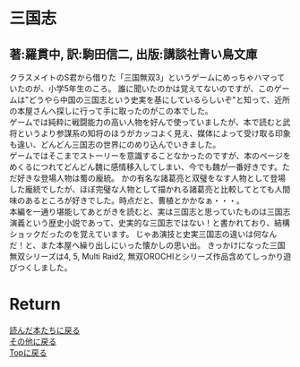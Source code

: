 # 三国志
## 著:羅貫中, 訳:駒田信二, 出版:講談社青い鳥文庫

クラスメイトのS君から借りた「三国無双3」というゲームにめっちゃハマっていたのが、小学5年生のころ。
誰に聞いたのかは覚えてないのですが、このゲームは"どうやら中国の三国志という史実を基にしているらしいぞ"と知って、近所の本屋さんへ探しに行って手に取ったのがこの本でした。<br>
ゲームでは純粋に戦闘能力の高い人物を好んで使っていましたが、本で読むと武将というより参謀系の知将のほうがカッコよく見え、媒体によって受け取る印象も違い、どんどん三国志の世界にのめり込んでいきました。<br>
ゲームではそこまでストーリーを意識することなかったのですが、本のページをめくるにつれてどんどん魏に感情移入してしまい、今でも魏が一番好きです。ただ好きな登場人物は蜀の龐統。
かの有名な諸葛亮と双璧をなす人物として登場した龐統でしたが、ほぼ完璧な人物として描かれる諸葛亮と比較してとても人間味のあるところが好きでした。時点だと、曹植とかかなぁ・・・。<br>
本編を一通り堪能してあとがきを読むと、実は三国志と思っていたものは三国志演義という歴史小説であって、史実的な三国志ではない！と書かれており、結構ショックだったのを覚えています。
じゃあ演技と史実三国志の違いは何なんだ！と、また本屋へ繰り出しにいった懐かしの思い出。
きっかけになった三国無双シリーズは4, 5, Multi Raid2, 無双OROCHIとシリーズ作品含めてしっかり遊びつくしました。

# Return
[読んだ本たちに戻る](../book_log.md)<br>
[その他に戻る](../others.md)<br>
[Topに戻る](https://motoyashinozaki.github.io/minidora/)